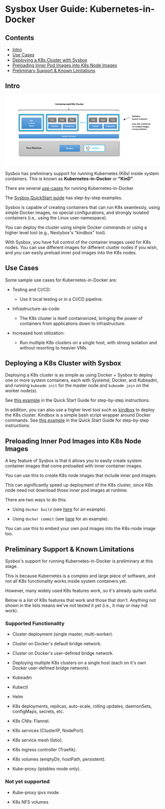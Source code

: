 # Sysbox User Guide: Kubernetes-in-Docker

## Contents

-   [Intro](#intro)
-   [Use Cases](#use-cases)
-   [Deploying a K8s Cluster with Sysbox](#deploying-a-k8s-cluster-with-sysbox)
-   [Preloading Inner Pod Images into K8s Node Images](#preloading-inner-pod-images-into-k8s-node-images)
-   [Preliminary Support & Known Limitations](#preliminary-support--known-limitations)

## Intro

<p align="center"><img alt="sysbox" src="../figures/k8s-in-docker.png" width="800x" /></p>

Sysbox has preliminary support for running Kubernetes (K8s) inside system
containers. This is known as **Kubernetes-in-Docker** or **"KinD"**.

There are several [use-cases](#use-cases) for running Kubernetes-in-Docker.

The [Sysbox QuickStart guide](../quickstart/README.md) has step-by-step examples.

Sysbox is capable of creating containers that can run K8s seamlessly, using
simple Docker images, no special configurations, and strongly isolated
containers (i.e,. using the Linux user-namespace).

You can deploy the cluster using simple Docker commands or using a higher
level tool (e.g., Nestybox's "kindbox" tool).

With Sysbox, you have full control of the container images used for K8s
nodes. You can use different images for different cluster nodes if you wish, and
you can easily preload inner pod images into the K8s nodes.

## Use Cases

Some sample use cases for Kubernetes-in-Docker are:

-   Testing and CI/CD:

    -   Use it local testing or in a CI/CD pipeline.

-   Infrastructure-as-code:

    -   The K8s cluster is itself containerized, bringing the power of containers
        from applications down to infrastructure.

-   Increased host utilization:

    -   Run multiple K8s clusters on a single host, with strong isolation and
        without resorting to heavier VMs.

## Deploying a K8s Cluster with Sysbox

Deploying a K8s cluster is as simple as using Docker + Sysbox to deploy one or
more system containers, each with Systemd, Docker, and Kubeadm, and running
`kubeadm init` for the master node and `kubeadm join` on the worker node(s).

See [this example](../quickstart/kind.md#using-docker-to-deploy-a-k8s-cluster) in the Quick Start
Guide for step-by-step instructions.

In addition, you can also use a higher level tool such as [kindbox](https://github.com/nestybox/kindbox)
to deploy the K8s cluster. Kindbox is a simple bash script wrapper around Docker
commands. See [this example](../quickstart/kind.md#using-kindbox) in the Quick
Start Guide for step-by-step instructions.

## Preloading Inner Pod Images into K8s Node Images

A key feature of Sysbox is that it allows you to easily create system container
images that come preloaded with inner container images.

You can use this to create K8s node images that include inner pod images.

This can significantly speed up deployment of the K8s cluster, since K8s node
need not download those inner pod images at runtime.

There are two ways to do this:

-   Using `docker build` (see [here](../quickstart/kind.md#preloading-inner-pod-images-with-docker-build) for an example).

-   Using `docker commit` (see [here](../quickstart/kind.md#preloading-inner-pod-images-with-docker-commit) for an example).

You can use this to embed your own pod images into the K8s-node image too.

## Preliminary Support & Known Limitations

Sysbox's support for running Kubernetes-in-Docker is preliminary at this stage.

This is because Kubernetes is a complex and large piece of software, and not all
K8s functionality works inside system containers yet.

However, many widely used K8s features work, so it's already quite useful.

Below is a list of K8s features that work and those that don't. Anything not
shown in the lists means we've not tested it yet (i.e., it may or may not work).

### Supported Functionality

-   Cluster deployment (single master, multi-worker).

-   Cluster on Docker's default bridge network.

-   Cluster on Docker's user-defined bridge network.

-   Deploying multiple K8s clusters on a single host (each on it's own Docker user-defined bridge network).

-   Kubeadm

-   Kubectl

-   Helm

-   K8s deployments, replicas, auto-scale, rolling updates, daemonSets, configMaps, secrets, etc.

-   K8s CNIs: Flannel.

-   K8s services (ClusterIP, NodePort).

-   K8s service mesh (Istio).

-   K8s ingress controller (Traefik).

-   K8s volumes (emptyDir, hostPath, persistent).

-   Kube-proxy (iptables mode only).

### Not yet supported

-   Kube-proxy ipvs mode.

-   K8s NFS volumes
